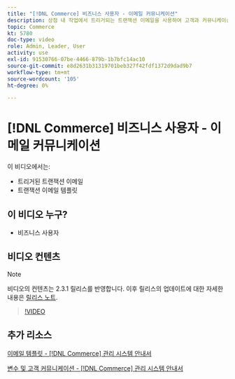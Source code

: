```yaml
---
title: "[!DNL Commerce] 비즈니스 사용자 - 이메일 커뮤니케이션"
description: 상점 내 작업에서 트리거되는 트랜잭션 이메일을 사용하여 고객과 커뮤니케이션합니다. 스토어의 이메일 템플릿을 사용자 지정하고 구성합니다.
topic: Commerce
kt: 5780
doc-type: video
role: Admin, Leader, User
activity: use
exl-id: 91530766-07be-4466-879b-1b7bfc14ac10
source-git-commit: e8d2631b31319701beb327f42fdf1372d9dad9b7
workflow-type: tm+mt
source-wordcount: '105'
ht-degree: 0%

---
```


# [!DNL Commerce] 비즈니스 사용자 - 이메일 커뮤니케이션

이 비디오에서는:

- 트리거된 트랜잭션 이메일
- 트랜잭션 이메일 템플릿

## 이 비디오 누구?

- 비즈니스 사용자

## 비디오 컨텐츠

>[!NOTE]
>
>비디오의 컨텐츠는 2.3.1 릴리스를 반영합니다. 이후 릴리스의 업데이트에 대한 자세한 내용은 [릴리스 노트](https://experienceleague.adobe.com/docs/commerce-operations/release/notes/overview.html).

>[!VIDEO](https://video.tv.adobe.com/v/36190?quality=12&learn=on)

## 추가 리소스

[이메일 템플릿 - [!DNL Commerce] 관리 시스템 안내서](https://experienceleague.adobe.com/docs/commerce-admin/systems/communications/email-templates.html)

[변수 및 고객 커뮤니케이션 - [!DNL Commerce] 관리 시스템 안내서](https://experienceleague.adobe.com/docs/commerce-admin/systems/introduction.html#variables-and-customer-communications)
